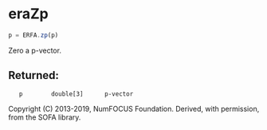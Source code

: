 # eraZp

```js
p = ERFA.zp(p)
```

Zero a p-vector.

## Returned:
```
   p        double[3]      p-vector
```

Copyright (C) 2013-2019, NumFOCUS Foundation.
Derived, with permission, from the SOFA library.
